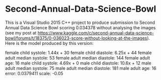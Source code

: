 # Second-Annual-Data-Science-Bowl

This is a Visual Studio 2015 C++ project to produce submission to Second Annual Data Science Bowl scoring 0.034378 without analysing the images (see my post at https://www.kaggle.com/c/second-annual-data-science-bowl/forums/t/18375/0-036023-score-without-looking-at-the-images). Here is the model produced by this version:

female child systole: 		1.44x + 30
female child diastole: 		6.25x + 44
female adult median systole: 	53
female adult median diastole: 	144
female adult age: 		16
male child systole: 		4.69x + 0
male child diastole: 		10.6x + 12
male adult median systole: 	75
male adult median diastole: 	181
male adult age: 		16
error:	0.0379411
scale:	-0.05
